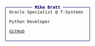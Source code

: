 <pre style="font-family:Menlo,'DejaVu Sans Mono',consolas,'Courier New',monospace"><span style="color: #000080; text-decoration-color: #000080">╭────────── </span><span style="color: #000080; text-decoration-color: #000080; font-weight: bold">Mike Bratt</span><span style="color: #000080; text-decoration-color: #000080"> ──────────╮</span>                          
<span style="color: #000080; text-decoration-color: #000080">│</span> Oracle Specialist @ T-Systems  <span style="color: #000080; text-decoration-color: #000080">│</span>                          
<span style="color: #000080; text-decoration-color: #000080">│</span>                                <span style="color: #000080; text-decoration-color: #000080">│</span>                          
<span style="color: #000080; text-decoration-color: #000080">│</span> Python Developer               <span style="color: #000080; text-decoration-color: #000080">│</span>                          
<span style="color: #000080; text-decoration-color: #000080">│</span>                                <span style="color: #000080; text-decoration-color: #000080">│</span>                          
<span style="color: #000080; text-decoration-color: #000080">│</span> <a href="https://github.com/mikebratt">GitHub</a>                         <span style="color: #000080; text-decoration-color: #000080">│</span>                          
<span style="color: #000080; text-decoration-color: #000080">│</span>                                <span style="color: #000080; text-decoration-color: #000080">│</span>                          
<span style="color: #000080; text-decoration-color: #000080">╰────────────────────────────────╯</span>                          
</pre>
